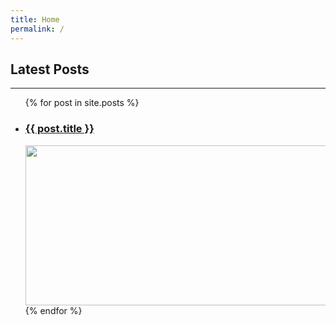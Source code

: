 ```yaml
---
title: Home
permalink: /
---
```


## Latest Posts

* * *

<ul>
  {% for post in site.posts %}
    <li>
      <h3><a href="{{ post.url }}">{{ post.title }}</a></h3>
      <img src="{{ post.item_image }}" width="512" height="256">
      <br>
    </li>
  {% endfor %}
</ul>
